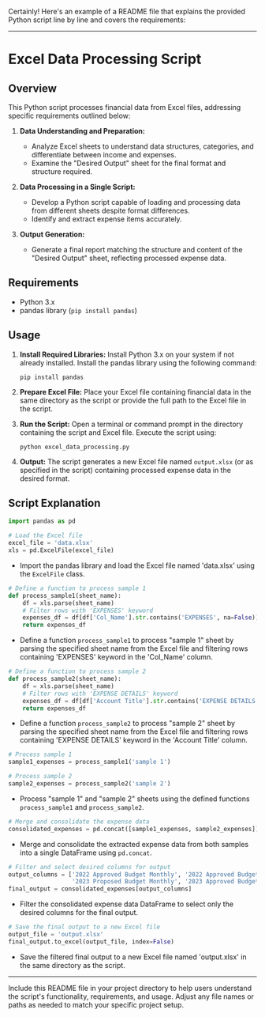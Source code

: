 Certainly! Here's an example of a README file that explains the provided Python script line by line and covers the requirements:

---

# Excel Data Processing Script

## Overview

This Python script processes financial data from Excel files, addressing specific requirements outlined below:

1. **Data Understanding and Preparation:**
   - Analyze Excel sheets to understand data structures, categories, and differentiate between income and expenses.
   - Examine the "Desired Output" sheet for the final format and structure required.

2. **Data Processing in a Single Script:**
   - Develop a Python script capable of loading and processing data from different sheets despite format differences.
   - Identify and extract expense items accurately.

3. **Output Generation:**
   - Generate a final report matching the structure and content of the "Desired Output" sheet, reflecting processed expense data.

## Requirements

- Python 3.x
- pandas library (`pip install pandas`)

## Usage

1. **Install Required Libraries:**
   Install Python 3.x on your system if not already installed. Install the pandas library using the following command:

   ```
   pip install pandas
   ```

2. **Prepare Excel File:**
   Place your Excel file containing financial data in the same directory as the script or provide the full path to the Excel file in the script.

3. **Run the Script:**
   Open a terminal or command prompt in the directory containing the script and Excel file. Execute the script using:

   ```
   python excel_data_processing.py
   ```

4. **Output:**
   The script generates a new Excel file named `output.xlsx` (or as specified in the script) containing processed expense data in the desired format.

## Script Explanation

```python
import pandas as pd

# Load the Excel file
excel_file = 'data.xlsx'
xls = pd.ExcelFile(excel_file)
```
- Import the pandas library and load the Excel file named 'data.xlsx' using the `ExcelFile` class.

```python
# Define a function to process sample 1
def process_sample1(sheet_name):
    df = xls.parse(sheet_name)
    # Filter rows with 'EXPENSES' keyword
    expenses_df = df[df['Col_Name'].str.contains('EXPENSES', na=False)]
    return expenses_df
```
- Define a function `process_sample1` to process "sample 1" sheet by parsing the specified sheet name from the Excel file and filtering rows containing 'EXPENSES' keyword in the 'Col_Name' column.

```python
# Define a function to process sample 2
def process_sample2(sheet_name):
    df = xls.parse(sheet_name)
    # Filter rows with 'EXPENSE DETAILS' keyword
    expenses_df = df[df['Account Title'].str.contains('EXPENSE DETAILS', na=False)]
    return expenses_df
```
- Define a function `process_sample2` to process "sample 2" sheet by parsing the specified sheet name from the Excel file and filtering rows containing 'EXPENSE DETAILS' keyword in the 'Account Title' column.

```python
# Process sample 1
sample1_expenses = process_sample1('sample 1')

# Process sample 2
sample2_expenses = process_sample2('sample 2')
```
- Process "sample 1" and "sample 2" sheets using the defined functions `process_sample1` and `process_sample2`.

```python
# Merge and consolidate the expense data
consolidated_expenses = pd.concat([sample1_expenses, sample2_expenses])
```
- Merge and consolidate the extracted expense data from both samples into a single DataFrame using `pd.concat`.

```python
# Filter and select desired columns for output
output_columns = ['2022 Approved Budget Monthly', '2022 Approved Budget Annual',
                  '2023 Proposed Budget Monthly', '2023 Approved Budget Annual']
final_output = consolidated_expenses[output_columns]
```
- Filter the consolidated expense data DataFrame to select only the desired columns for the final output.

```python
# Save the final output to a new Excel file
output_file = 'output.xlsx'
final_output.to_excel(output_file, index=False)
```
- Save the filtered final output to a new Excel file named 'output.xlsx' in the same directory as the script.

---

Include this README file in your project directory to help users understand the script's functionality, requirements, and usage. Adjust any file names or paths as needed to match your specific project setup.
